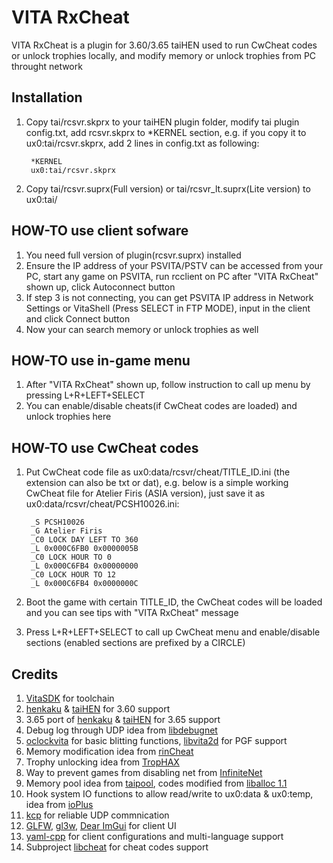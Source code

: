 VITA RxCheat
============
VITA RxCheat is a plugin for 3.60/3.65 taiHEN used to run CwCheat codes or unlock trophies locally, and modify memory or unlock trophies from PC throught network

Installation
------------
1. Copy tai/rcsvr.skprx to your taiHEN plugin folder, modify tai plugin config.txt, add rcsvr.skprx to *KERNEL section, e.g. if you copy it to ux0:tai/rcsvr.skprx, add 2 lines in config.txt as following:

        *KERNEL
        ux0:tai/rcsvr.skprx

2. Copy tai/rcsvr.suprx(Full version) or tai/rcsvr_lt.suprx(Lite version) to ux0:tai/

HOW-TO use client sofware
-------------------------
1. You need full version of plugin(rcsvr.suprx) installed
2. Ensure the IP address of your PSVITA/PSTV can be accessed from your PC, start any game on PSVITA, run rcclient on PC after "VITA RxCheat" shown up, click Autoconnect button
3. If step 3 is not connecting, you can get PSVITA IP address in Network Settings or VitaShell (Press SELECT in FTP MODE), input in the client and click Connect button
4. Now your can search memory or unlock trophies as well

HOW-TO use in-game menu
-----------------------
1. After "VITA RxCheat" shown up, follow instruction to call up menu by pressing L+R+LEFT+SELECT
2. You can enable/disable cheats(if CwCheat codes are loaded) and unlock trophies here

HOW-TO use CwCheat codes
------------------------
1. Put CwCheat code file as ux0:data/rcsvr/cheat/TITLE_ID.ini (the extension can also be txt or dat), e.g. below is a simple working CwCheat file for Atelier Firis (ASIA version), just save it as ux0:data/rcsvr/cheat/PCSH10026.ini:

        _S PCSH10026
        _G Atelier Firis
        _C0 LOCK DAY LEFT TO 360
        _L 0x000C6FB0 0x0000005B
        _C0 LOCK HOUR TO 0
        _L 0x000C6FB4 0x00000000
        _C0 LOCK HOUR TO 12
        _L 0x000C6FB4 0x0000000C

2. Boot the game with certain TITLE_ID, the CwCheat codes will be loaded and you can see tips with "VITA RxCheat" message
3. Press L+R+LEFT+SELECT to call up CwCheat menu and enable/disable sections (enabled sections are prefixed by a CIRCLE)

Credits
-------
1. [VitaSDK](https://github.com/vitasdk) for toolchain
2. [henkaku](https://github.com/henkaku/henkaku) & [taiHEN](https://github.com/yifanlu/taiHEN) for 3.60 support
3. 3.65 port of [henkaku](https://github.com/TheOfficialFloW/henkaku) & [taiHEN](https://github.com/TheOfficialFloW/taiHEN) for 3.65 support
4. Debug log through UDP idea from [libdebugnet](https://github.com/psxdev/debugnet)
5. [oclockvita](https://github.com/frangarcj/oclockvita) for basic blitting functions, [libvita2d](https://github.com/xerpi/libvita2d) for PGF support
6. Memory modification idea from [rinCheat](https://github.com/Rinnegatamante/rinCheat)
7. Trophy unlocking idea from [TropHAX](https://github.com/SilicaAndPina/TropHAX)
8. Way to prevent games from disabling net from [InfiniteNet](https://github.com/Rinnegatamante/InfiniteNet)
9. Memory pool idea from [taipool](https://github.com/Rinnegatamante/taipool), codes modified from [liballoc 1.1](https://github.com/blanham/liballoc)
10. Hook system IO functions to allow read/write to ux0:data & ux0:temp, idea from [ioPlus](https://github.com/CelesteBlue-dev/PSVita-RE-tools/tree/master/ioPlus/ioPlus-0.1)
11. [kcp](https://github.com/skywind3000/kcp) for reliable UDP commnication
12. [GLFW](http://www.glfw.org), [gl3w](https://github.com/skaslev/gl3w), [Dear ImGui](https://github.com/ocornut/imgui) for client UI
13. [yaml-cpp](https://github.com/jbeder/yaml-cpp) for client configurations and multi-language support
14. Subproject [libcheat](https://github.com/soarqin/libcheat) for cheat codes support
